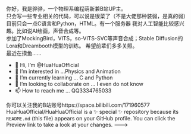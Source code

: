 你好，我是骅骅，一个物理系编程萌新兼B站UP主。  
只会写一些专业相关的代码，可以说是很菜了（不是大佬那种装弱，是真的弱）
目前只会一点C语言和Python，HTML。有一个服务器
我对人工智能比较感兴趣。比如说AI绘画，声音合成等。  
参加了MockingBird，VITS，so-VITS-SVC等声音合成；Stable Diffusion的Lora和Dreambooth模型的训练。
希望前辈们多多关照。  
最近在摸鱼......  

- 👋 Hi, I’m @HuaHuaOfficial  
- 👀 I’m interested in ...Physics and Animation  
- 🌱 I’m currently learning ... C and Python  
- 💞️ I’m looking to collaborate on ... I even do not know  
- 📫 How to reach me ... QQ3334765033  

你可以关注我的B站账号https://space.bilibili.com/171960577  
HuaHuaOfficial/HuaHuaOfficial is a ✨ special ✨ repository because its `README.md` (this file) appears on your GitHub profile.
You can click the Preview link to take a look at your changes.
--->
